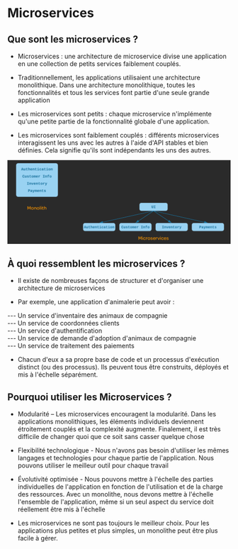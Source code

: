 # Microservices

## Que sont les microservices ?

- Microservices : une architecture de microservice divise une application en une collection de petits services faiblement couplés.

- Traditionnellement, les applications utilisaient une architecture monolithique. Dans une architecture monolithique, toutes les fonctionnalités et tous les services font partie d'une seule grande application

- Les microservices sont petits : chaque microservice n'implémente qu'une petite partie de la fonctionnalité globale d'une application.

- Les microservices sont faiblement couplés : différents microservices interagissent les uns avec les autres à l'aide d'API stables et bien définies. Cela signifie qu'ils sont indépendants les uns des autres.

![traditional-silos1](./images/microservice-vs-monolithic.png)

## À quoi ressemblent les microservices ?

- Il existe de nombreuses façons de structurer et d'organiser une architecture de microservices

- Par exemple, une application d'animalerie peut avoir :

--- Un service d'inventaire des animaux de compagnie <br>
--- Un service de coordonnées clients <br>
--- Un service d'authentification <br>
--- Un service de demande d'adoption d'animaux de compagnie <br>
--- Un service de traitement des paiements

- Chacun d'eux a sa propre base de code et un processus d'exécution distinct (ou des processus). Ils peuvent tous être construits, déployés et mis à l'échelle séparément.

## Pourquoi utiliser les Microservices ?

- Modularité – Les microservices encouragent la modularité. Dans les applications monolithiques, les éléments individuels deviennent étroitement couplés et la complexité augmente. Finalement, il est très difficile de changer quoi que ce soit sans casser quelque chose

- Flexibilité technologique - Nous n'avons pas besoin d'utiliser les mêmes langages et technologies pour chaque partie de l'application. Nous pouvons utiliser le meilleur outil pour chaque travail

- Évolutivité optimisée - Nous pouvons mettre à l'échelle des parties individuelles de l'application en fonction de l'utilisation et de la charge des ressources. Avec un monolithe, nous devons mettre à l'échelle l'ensemble de l'application, même si un seul aspect du service doit réellement être mis à l'échelle

- Les microservices ne sont pas toujours le meilleur choix. Pour les applications plus petites et plus simples, un monolithe peut être plus facile à gérer.